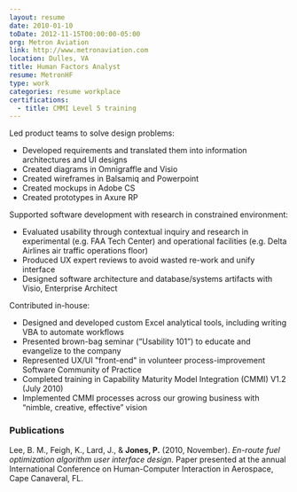 ```yaml
---
layout: resume
date: 2010-01-10
toDate: 2012-11-15T00:00:00-05:00
org: Metron Aviation
link: http://www.metronaviation.com
location: Dulles, VA
title: Human Factors Analyst
resume: MetronHF
type: work
categories: resume workplace
certifications:
  - title: CMMI Level 5 training
---
```


Led product teams to solve design problems:

- Developed <span class="skill">requirements</span> and translated them into <span class="skill">information architectures</span> and <span class="skill">UI designs</span>
- Created diagrams in <span class="skill">Omnigraffle</span> and <span class="skill">Visio</span>
- Created wireframes in <span class="skill">Balsamiq</span> and <span class="skill">Powerpoint</span>
- Created mockups in <span class="skill">Adobe CS</span>
- Created prototypes in <span class="skill">Axure RP</span>

Supported software development with research in constrained environment:

- Evaluated usability through <span class="skill">contextual inquiry</span> and research in experimental (e.g. FAA Tech Center) and operational facilities (e.g. Delta Airlines air traffic operations floor)
- Produced <span class="skill">UX expert reviews</span> to avoid wasted re-work and unify interface
- Designed <span class="skill">software architecture</span> and database/systems artifacts with Visio, Enterprise Architect

Contributed in-house:

- Designed and <span class="skill">developed</span> custom Excel analytical tools, including <span class="skill">writing VBA</span> to automate workflows
- Presented <span class="skill">brown-bag</span> seminar (“Usability 101”) to educate and evangelize to the company
- Represented UX/UI "front-end" in volunteer process-improvement Software Community of Practice
- Completed training in Capability Maturity Model Integration (CMMI) V1.2 (July 2010)
- Implemented <span class="skill">CMMI</span> processes across our growing business with “nimble, creative, effective” vision

### Publications

Lee, B. M., Feigh, K., Lard, J., & **Jones, P.** (2010, November). *En-route fuel optimization algorithm user interface design*. Paper presented at the annual International Conference on Human-Computer Interaction in Aerospace, Cape Canaveral, FL.
